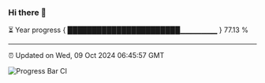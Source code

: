 ### Hi there 👋

⏳ Year progress { ███████████████████████▁▁▁▁▁▁▁ } 77.13 %

---

⏰ Updated on Wed, 09 Oct 2024 06:45:57 GMT

![Progress Bar CI](https://github.com/IshwaranRudhara/GIT-ACTION/workflows/Progress%20Bar%20CI/badge.svg)
